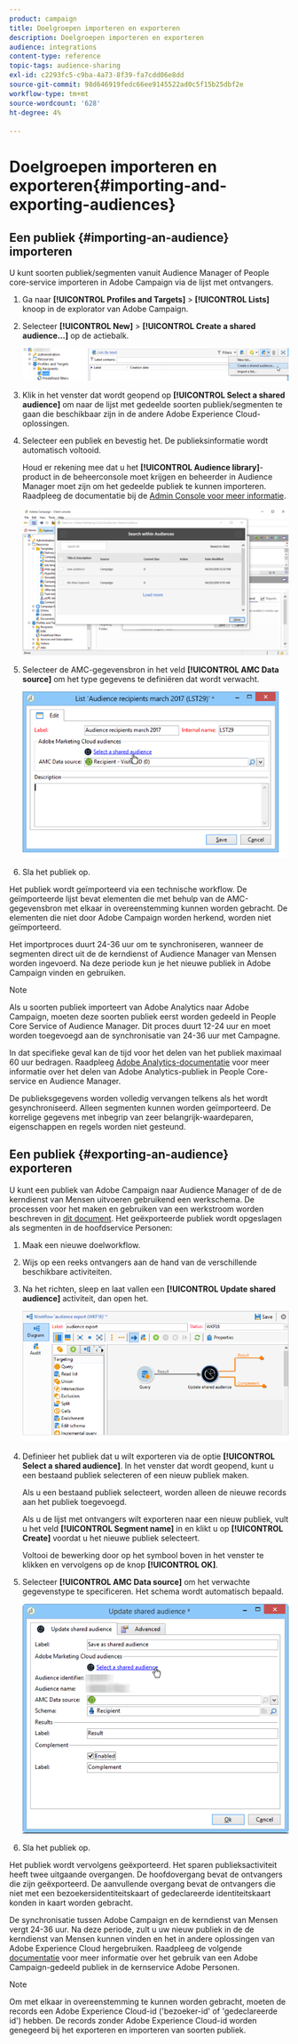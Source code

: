 ```yaml
---
product: campaign
title: Doelgroepen importeren en exporteren
description: Doelgroepen importeren en exporteren
audience: integrations
content-type: reference
topic-tags: audience-sharing
exl-id: c2293fc5-c9ba-4a73-8f39-fa7cdd06e8dd
source-git-commit: 98d646919fedc66ee9145522ad0c5f15b25dbf2e
workflow-type: tm+mt
source-wordcount: '628'
ht-degree: 4%

---
```


# Doelgroepen importeren en exporteren{#importing-and-exporting-audiences}

## Een publiek {#importing-an-audience} importeren

U kunt soorten publiek/segmenten vanuit Audience Manager of People core-service importeren in Adobe Campaign via de lijst met ontvangers.

1. Ga naar **[!UICONTROL Profiles and Targets]** > **[!UICONTROL Lists]** knoop in de explorator van Adobe Campaign.
1. Selecteer **[!UICONTROL New]** > **[!UICONTROL Create a shared audience...]** op de actiebalk.

   ![](assets/aam_import_audience.png)

1. Klik in het venster dat wordt geopend op **[!UICONTROL Select a shared audience]** om naar de lijst met gedeelde soorten publiek/segmenten te gaan die beschikbaar zijn in de andere Adobe Experience Cloud-oplossingen.
1. Selecteer een publiek en bevestig het. De publieksinformatie wordt automatisch voltooid.

   Houd er rekening mee dat u het **[!UICONTROL Audience library]**-product in de beheerconsole moet krijgen en beheerder in Audience Manager moet zijn om het gedeelde publiek te kunnen importeren. Raadpleeg de documentatie bij de [Admin Console voor meer informatie](https://helpx.adobe.com/nl/enterprise/managing/user-guide.html).

   ![](assets/aam_import_audience_3.png)

1. Selecteer de AMC-gegevensbron in het veld **[!UICONTROL AMC Data source]** om het type gegevens te definiëren dat wordt verwacht.

   ![](assets/aam_import_audience_2.png)

1. Sla het publiek op.

Het publiek wordt geïmporteerd via een technische workflow. De geïmporteerde lijst bevat elementen die met behulp van de AMC-gegevensbron met elkaar in overeenstemming kunnen worden gebracht. De elementen die niet door Adobe Campaign worden herkend, worden niet geïmporteerd.

Het importproces duurt 24-36 uur om te synchroniseren, wanneer de segmenten direct uit de de kerndienst of Audience Manager van Mensen worden ingevoerd. Na deze periode kun je het nieuwe publiek in Adobe Campaign vinden en gebruiken.

>[!NOTE]
>
>Als u soorten publiek importeert van Adobe Analytics naar Adobe Campaign, moeten deze soorten publiek eerst worden gedeeld in People Core Service of Audience Manager. Dit proces duurt 12-24 uur en moet worden toegevoegd aan de synchronisatie van 24-36 uur met Campagne.
>
>In dat specifieke geval kan de tijd voor het delen van het publiek maximaal 60 uur bedragen. Raadpleeg [Adobe Analytics-documentatie](https://experienceleague.adobe.com/docs/analytics/components/segmentation/segmentation-workflow/seg-publish.html) voor meer informatie over het delen van Adobe Analytics-publiek in People Core-service en Audience Manager.

De publieksgegevens worden volledig vervangen telkens als het wordt gesynchroniseerd. Alleen segmenten kunnen worden geïmporteerd. De korrelige gegevens met inbegrip van zeer belangrijk-waardeparen, eigenschappen en regels worden niet gesteund.

## Een publiek {#exporting-an-audience} exporteren

U kunt een publiek van Adobe Campaign naar Audience Manager of de de kerndienst van Mensen uitvoeren gebruikend een werkschema. De processen voor het maken en gebruiken van een werkstroom worden beschreven in [dit document](../../workflow/using/building-a-workflow.md). Het geëxporteerde publiek wordt opgeslagen als segmenten in de hoofdservice Personen:

1. Maak een nieuwe doelworkflow.
1. Wijs op een reeks ontvangers aan de hand van de verschillende beschikbare activiteiten.
1. Na het richten, sleep en laat vallen een **[!UICONTROL Update shared audience]** activiteit, dan open het.

   ![](assets/aam_export_example.png)

1. Definieer het publiek dat u wilt exporteren via de optie **[!UICONTROL Select a shared audience]**. In het venster dat wordt geopend, kunt u een bestaand publiek selecteren of een nieuw publiek maken.

   Als u een bestaand publiek selecteert, worden alleen de nieuwe records aan het publiek toegevoegd.

   Als u de lijst met ontvangers wilt exporteren naar een nieuw publiek, vult u het veld **[!UICONTROL Segment name]** in en klikt u op **[!UICONTROL Create]** voordat u het nieuwe publiek selecteert.

   Voltooi de bewerking door op het symbool boven in het venster te klikken en vervolgens op de knop **[!UICONTROL OK]**.

1. Selecteer **[!UICONTROL AMC Data source]** om het verwachte gegevenstype te specificeren. Het schema wordt automatisch bepaald.

   ![](assets/aam_export_audience_activity.png)

1. Sla het publiek op.

Het publiek wordt vervolgens geëxporteerd. Het sparen publieksactiviteit heeft twee uitgaande overgangen. De hoofdovergang bevat de ontvangers die zijn geëxporteerd. De aanvullende overgang bevat de ontvangers die niet met een bezoekersidentiteitskaart of gedeclareerde identiteitskaart konden in kaart worden gebracht.

De synchronisatie tussen Adobe Campaign en de kerndienst van Mensen vergt 24-36 uur. Na deze periode, zult u uw nieuw publiek in de de kerndienst van Mensen kunnen vinden en het in andere oplossingen van Adobe Experience Cloud hergebruiken. Raadpleeg de volgende [documentatie](https://docs.adobe.com/content/help/en/core-services/interface/audiences/t-audience-create.html) voor meer informatie over het gebruik van een Adobe Campaign-gedeeld publiek in de kernservice Adobe Personen.

>[!NOTE]
>
>Om met elkaar in overeenstemming te kunnen worden gebracht, moeten de records een Adobe Experience Cloud-id (&#39;bezoeker-id&#39; of &#39;gedeclareerde id&#39;) hebben. De records zonder Adobe Experience Cloud-id worden genegeerd bij het exporteren en importeren van soorten publiek.
